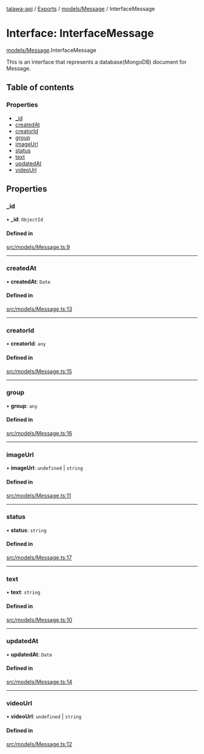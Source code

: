 [talawa-api](../README.md) / [Exports](../modules.md) / [models/Message](../modules/models_Message.md) / InterfaceMessage

# Interface: InterfaceMessage

[models/Message](../modules/models_Message.md).InterfaceMessage

This is an interface that represents a database(MongoDB) document for Message.

## Table of contents

### Properties

- [\_id](models_Message.InterfaceMessage.md#_id)
- [createdAt](models_Message.InterfaceMessage.md#createdat)
- [creatorId](models_Message.InterfaceMessage.md#creatorid)
- [group](models_Message.InterfaceMessage.md#group)
- [imageUrl](models_Message.InterfaceMessage.md#imageurl)
- [status](models_Message.InterfaceMessage.md#status)
- [text](models_Message.InterfaceMessage.md#text)
- [updatedAt](models_Message.InterfaceMessage.md#updatedat)
- [videoUrl](models_Message.InterfaceMessage.md#videourl)

## Properties

### \_id

• **\_id**: `ObjectId`

#### Defined in

[src/models/Message.ts:9](https://github.com/PalisadoesFoundation/talawa-api/blob/cf57ca9/src/models/Message.ts#L9)

---

### createdAt

• **createdAt**: `Date`

#### Defined in

[src/models/Message.ts:13](https://github.com/PalisadoesFoundation/talawa-api/blob/cf57ca9/src/models/Message.ts#L13)

---

### creatorId

• **creatorId**: `any`

#### Defined in

[src/models/Message.ts:15](https://github.com/PalisadoesFoundation/talawa-api/blob/cf57ca9/src/models/Message.ts#L15)

---

### group

• **group**: `any`

#### Defined in

[src/models/Message.ts:16](https://github.com/PalisadoesFoundation/talawa-api/blob/cf57ca9/src/models/Message.ts#L16)

---

### imageUrl

• **imageUrl**: `undefined` \| `string`

#### Defined in

[src/models/Message.ts:11](https://github.com/PalisadoesFoundation/talawa-api/blob/cf57ca9/src/models/Message.ts#L11)

---

### status

• **status**: `string`

#### Defined in

[src/models/Message.ts:17](https://github.com/PalisadoesFoundation/talawa-api/blob/cf57ca9/src/models/Message.ts#L17)

---

### text

• **text**: `string`

#### Defined in

[src/models/Message.ts:10](https://github.com/PalisadoesFoundation/talawa-api/blob/cf57ca9/src/models/Message.ts#L10)

---

### updatedAt

• **updatedAt**: `Date`

#### Defined in

[src/models/Message.ts:14](https://github.com/PalisadoesFoundation/talawa-api/blob/cf57ca9/src/models/Message.ts#L14)

---

### videoUrl

• **videoUrl**: `undefined` \| `string`

#### Defined in

[src/models/Message.ts:12](https://github.com/PalisadoesFoundation/talawa-api/blob/cf57ca9/src/models/Message.ts#L12)

